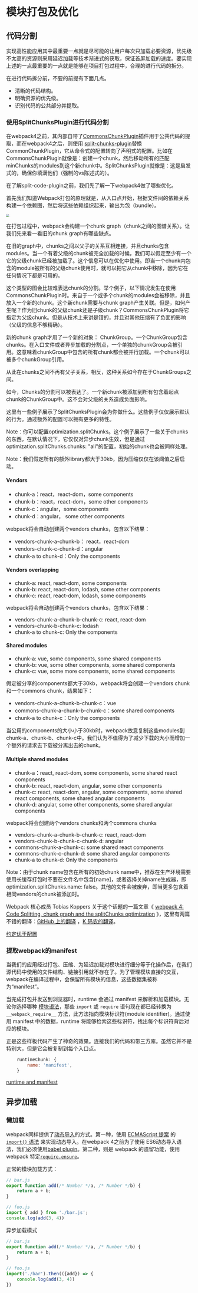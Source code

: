 # 模块打包及优化

## 代码分割

实现高性能应用其中最重要一点就是尽可能的让用户每次只加载必要资源，优先级不太高的资源则采用延迟加载等技术渐进式的获取，保证首屏加载的速度。要实现上述的一点最重要的一点就是能够在项目打包过程中，合理的进行代码的拆分。

在进行代码拆分前，不要的前提有下面几点。

- 清晰的代码结构。
- 明确资源的优先级。
- 识别代码的公共部分并提取。

### 使用SplitChunksPlugin进行代码分割

在webpack4之前，其内部自带了[CommonsChunkPlugin](https://webpack.docschina.org/plugins/commons-chunk-plugin/)插件用于公共代码的提取，而在webpack4之后，则使用 [split-chunks-plugin](https://webpack.docschina.org/plugins/split-chunks-plugin/)替换CommonChunkPlugin，它从命令式的配置转向了声明式的配置。比如在CommonsChunkPlugin就像是：创建一个chunk，然后移动所有的匹配minChunks的modules到这个新chunk中。SplitChunksPlugin就像是：这是启发式的，确保你填满他们（强制的vs陈述式的）。

在了解split-code-plugin之前，我们先了解一下webpack4做了哪些优化。

首先我们知道Webpack打包的原理就是，从入口点开始，根据文件间的依赖关系构建一个依赖图，然后将这些依赖组织起来，输出为包（bundle）。

<img src="D:\front\learn\mrdu\assets\webapck\webpack.png" style="zoom: 50%;" />

在打包过程中，webpack会构建一个chunk graph（chunk之间的图谱关系）。让我们先来看一看旧的chunk graph有哪些缺点。

在旧的graph中，chunks之间以父子的关系互相连接，并且chunks包含modules。当一个有着父级的chunk被完全加载的时候，我们可以假定至少有一个它的父级chunk已经被加载了。这个信息可以在优化中使用。即当一个chunk内包含的module被所有的父级chunk使用时，就可以把它从chunk中移除，因为它在任何情况下都是可用的。

这个类型的图会比较难表达chunk的分割。举个例子，以下情况发生在使用CommonsChunkPlugin时。来自于一个或多个chunk的modules会被移除，并且放入一个新的chunk。这个新chunk需要与chunk graph产生关联。但是，如何产生呢？作为旧chunk的父级chunk还是子级chunk？CommonsChunkPlugin将它指定为父级chunk。但是从技术上来讲是错的，并且对其他压缩有了负面的影响（父级的信息不够精确）。

新的chunk graph才用了一个新的对象： ChunkGroup。一个ChunkGroup包含chunks。在入口文件或者异步加载的分割点，一个单独的chunkGroup会被引用。这意味着chunkGroup中包含的所有chunk都会被并行加载。一个chunk可以被多个chunkGroup引用。

从此在chunks之间不再有父子关系，相反，这种关系如今存在于ChunkGroups之间。

如今，Chunks的分割可以被表达了。一个新chunk被添加到所有包含着起点chunk的ChunkGroup中。这不会对父级的关系造成负面影响。



这里有一些例子展示了SplitChunksPlugin会为你做什么。这些例子仅仅展示默认的行为。通过额外的配置可以拥有更多的特性。

Note：你可以配置optimization.splitChunks。这个例子展示了一些关于chunks的东西，在默认情况下，它仅仅对异步chunk生效，但是通过optimization.splitChunks.chunks: "all"的配置，初始的chunk也会被同样处理。

Note：我们假定所有的额外library都大于30kb，因为压缩仅仅在该阈值之后启动。

#### Vendors

- chunk-a：react，react-dom，some components
- chunk-b：react，react-dom，some other components
- chunk-c：angular，some components
- chunk-d：angular， some other components

webpack将会自动创建两个vendors chunks，包含以下结果：

- vendors-chunk-a-chunk-b： react，react-dom
- vendors-chunk-c-chunk-d：angular
- chunk-a to chunk-d：Only the components

#### Vendors overlapping

- chunk-a: react, react-dom, some components
- chunk-b: react, react-dom, lodash, some other components
- chunk-c: react, react-dom, lodash, some components

webpack将会自动创建两个vendors chunks，包含以下结果：

- vendors-chunk-a-chunk-b-chunk-c: react, react-dom
- vendors-chunk-b-chunk-c: lodash
- chunk-a to chunk-c: Only the components

#### Shared modules

- chunk-a: vue, some components, some shared components
- chunk-b: vue, some other components, some shared components
- chunk-c: vue, some more components, some shared components

假定被分享的components都大于30kb，webpack将会创建一个vendors chunk和一个commons chunk，结果如下：

- vendors-chunk-a-chunk-b-chunk-c：vue
- commons-chunk-a-chunk-b-chunk-c：some shared components
- chunk-a to chunk-c：Only the components

当公用的components的大小小于30kb时，webpack故意复制这些modules到chunk-a、chunk-b、chunk-c中。我们认为不值得为了减少下载的大小而增加一个额外的请求去下载被分离出去的chunk。

#### Multiple shared modules

- chunk-a：react, react-dom, some components, some shared react components
- chunk-b: react, react-dom, angular, some other components
- chunk-c: react, react-dom, angular, some components, some shared react components, some shared angular components
- chunk-d: angular, some other components, some shared angular components

webpack将会创建两个vendors chunks和两个commons chunks

- vendors-chunk-a-chunk-b-chunk-c: react, react-dom
- vendors-chunk-b-chunk-c-chunk-d: angular
- commons-chunk-a-chunk-c: some shared react components
- commons-chunk-c-chunk-d: some shared angular components
- chunk-a to chunk-d: Only the components

Note：由于chunk name包含在所有的初始chunk name中，推荐在生产环境需要使用长缓存打包时不要在文件名中包含[name]，或者选择关掉name生成器，即optimization.splitChunks.name: false。其他的文件会被废弃，即当更多包含着相同vendors的chunk被添加时。



Webpack 核心成员 Tobias Koppers 关于这个话题的一篇文章《 [webpack 4: Code Splitting, chunk graph and the splitChunks optimization](https://medium.com/webpack/webpack-4-code-splitting-chunk-graph-and-the-splitchunks-optimization-be739a861366) 》，这里有两篇不错的翻译：[GitHub 上的翻译](https://github.com/791045873/notes/issues/12) ，[K 码农的翻译](http://kmanong.top/kmn/qxw/form/article?id=71187&cate=0)。

[约定优于配置](https://zh.wikipedia.org/wiki/%E7%BA%A6%E5%AE%9A%E4%BC%98%E4%BA%8E%E9%85%8D%E7%BD%AE)

### 提取webpack的manifest

当我们的应用经过打包、压缩、为延迟加载对模块进行细分等于化操作后，在我们源代码中使用的文件结构、链接引用就不存在了。为了管理模块直接的交互，webpack在编译过程中，会保留所有模块的信息，这些数据集被称为“manifest”。

当完成打包并发送到浏览器时，runtime 会通过 manifest 来解析和加载模块。无论你选择哪种 [模块语法](https://webpack.docschina.org/api/module-methods)，那些 `import` 或 `require` 语句现在都已经转换为 `__webpack_require__` 方法，此方法指向模块标识符(module identifier)。通过使用 manifest 中的数据，runtime 将能够检索这些标识符，找出每个标识符背后对应的模块。

正是这些样板代码产生了神奇的效果。连接我们的代码和带三方库。虽然它并不是特别大，但是它会被复制到每个入口点。

```javascript
    runtimeChunk: {
        name: 'manifest',
    }
```

 

  [runtime and manifest](https://webpack.js.org/concepts/manifest/)

## 异步加载

### 懒加载

webpack同样提供了[动态导入](https://webpack.docschina.org/guides/code-splitting/#dynamic-imports)的方式。第一种，使用 [ECMAScript 提案](https://github.com/tc39/proposal-dynamic-import) 的 [`import()` 语法](https://webpack.docschina.org/api/module-methods/#import-1) 来实现动态导入。在webpack 4之前为了使用 ES6动态导入语法，我们必须使用[babel plugin](https://babeljs.io/docs/en/babel-plugin-syntax-dynamic-import)。第二种，则是 webpack 的遗留功能，使用 webpack 特定[`require.ensure`](https://webpack.docschina.org/api/module-methods/#requireensure)。

正常的模块加载方式：

```javascript
// bar.js
export function add(/* Number */a, /* Number */b) {
    return a + b;
}

// foo.js
import { add } from './bar.js';
console.log(add(3, 4))
```

异步加载模式

```javascript
// bar.js
export function add(/* Number */a, /* Number */b) {
    return a + b;
}

// foo.js 
import('./bar').then(({add}) => {
    console.log(add(3, 4))
})
```

[1]: https://awdr74100.github.io/2020-04-06-webpack-splitchunksplugin/ "Webpack 前端打包工具 - 使用 SplitChunksPlugin 抽離公用模組"
[2]: https://indepth.dev/posts/1490/webpack-an-in-depth-introduction-to-splitchunksplugin "Webpack: An in-depth introduction to SplitChunksPlugin"
[3]: https://blog.logrocket.com/guide-performance-optimization-webpack/ "An in-depth guide to performance optimization with webpack"
